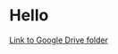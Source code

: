 # Hello

[Link to Google Drive folder](https://drive.google.com/drive/folders/1Qsuf_w5VvVLf4wagW52TbumYaZSIbJSk?usp=sharing)